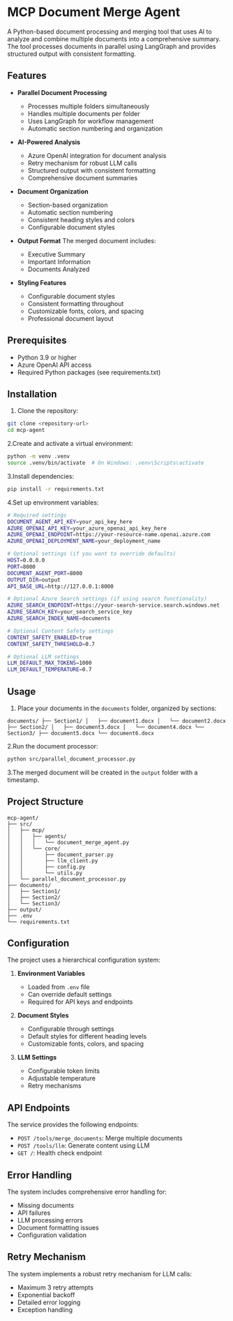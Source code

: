 # MCP Document Merge Agent

A Python-based document processing and merging tool that uses AI to analyze and combine multiple documents into a comprehensive summary. The tool processes documents in parallel using LangGraph and provides structured output with consistent formatting.

## Features

- **Parallel Document Processing**
  - Processes multiple folders simultaneously
  - Handles multiple documents per folder
  - Uses LangGraph for workflow management
  - Automatic section numbering and organization

- **AI-Powered Analysis**
  - Azure OpenAI integration for document analysis
  - Retry mechanism for robust LLM calls
  - Structured output with consistent formatting
  - Comprehensive document summaries

- **Document Organization**
  - Section-based organization
  - Automatic section numbering
  - Consistent heading styles and colors
  - Configurable document styles

- **Output Format**
  The merged document includes:
  - Executive Summary
  - Important Information
  - Documents Analyzed

- **Styling Features**
  - Configurable document styles
  - Consistent formatting throughout
  - Customizable fonts, colors, and spacing
  - Professional document layout

## Prerequisites

- Python 3.9 or higher
- Azure OpenAI API access
- Required Python packages (see requirements.txt)

## Installation

1. Clone the repository:

```bash
git clone <repository-url>
cd mcp-agent
```

2.Create and activate a virtual environment:

```bash
python -m venv .venv
source .venv/bin/activate  # On Windows: .venv\Scripts\activate
```

3.Install dependencies:

```bash
pip install -r requirements.txt
```

4.Set up environment variables:

```bash
# Required settings
DOCUMENT_AGENT_API_KEY=your_api_key_here
AZURE_OPENAI_API_KEY=your_azure_openai_api_key_here
AZURE_OPENAI_ENDPOINT=https://your-resource-name.openai.azure.com
AZURE_OPENAI_DEPLOYMENT_NAME=your_deployment_name

# Optional settings (if you want to override defaults)
HOST=0.0.0.0
PORT=8000
DOCUMENT_AGENT_PORT=8000
OUTPUT_DIR=output
API_BASE_URL=http://127.0.0.1:8000

# Optional Azure Search settings (if using search functionality)
AZURE_SEARCH_ENDPOINT=https://your-search-service.search.windows.net
AZURE_SEARCH_KEY=your_search_service_key
AZURE_SEARCH_INDEX_NAME=documents

# Optional Content Safety settings
CONTENT_SAFETY_ENABLED=true
CONTENT_SAFETY_THRESHOLD=0.7

# Optional LLM settings
LLM_DEFAULT_MAX_TOKENS=1000
LLM_DEFAULT_TEMPERATURE=0.7
```

## Usage

1. Place your documents in the `documents` folder, organized by sections:

``
documents/
├── Section1/
│   ├── document1.docx
│   └── document2.docx
├── Section2/
│   ├── document3.docx
│   └── document4.docx
└── Section3/
    ├── document5.docx
    └── document6.docx
``

2.Run the document processor:

```bash
python src/parallel_document_processor.py
```

3.The merged document will be created in the `output` folder with a timestamp.

## Project Structure

```
mcp-agent/
├── src/
│   ├── mcp/
│   │   ├── agents/
│   │   │   └── document_merge_agent.py
│   │   └── core/
│   │       ├── document_parser.py
│   │       ├── llm_client.py
│   │       ├── config.py
│   │       └── utils.py
│   └── parallel_document_processor.py
├── documents/
│   ├── Section1/
│   ├── Section2/
│   └── Section3/
├── output/
├── .env
└── requirements.txt
```

## Configuration

The project uses a hierarchical configuration system:

1. **Environment Variables**
   - Loaded from `.env` file
   - Can override default settings
   - Required for API keys and endpoints

2. **Document Styles**
   - Configurable through settings
   - Default styles for different heading levels
   - Customizable fonts, colors, and spacing

3. **LLM Settings**
   - Configurable token limits
   - Adjustable temperature
   - Retry mechanisms

## API Endpoints

The service provides the following endpoints:

- `POST /tools/merge_documents`: Merge multiple documents
- `POST /tools/llm`: Generate content using LLM
- `GET /`: Health check endpoint

## Error Handling

The system includes comprehensive error handling for:

- Missing documents
- API failures
- LLM processing errors
- Document formatting issues
- Configuration validation

## Retry Mechanism

The system implements a robust retry mechanism for LLM calls:

- Maximum 3 retry attempts
- Exponential backoff
- Detailed error logging
- Exception handling
